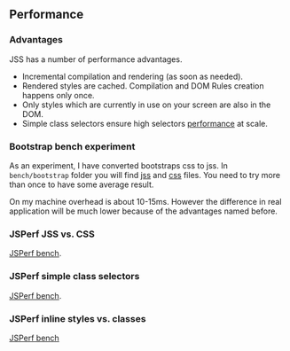 ## Performance

### Advantages

JSS has a number of performance advantages.

  - Incremental compilation and rendering (as soon as needed).
  - Rendered styles are cached. Compilation and DOM Rules creation happens only once.
  - Only styles which are currently in use on your screen are also in the DOM.
  - Simple class selectors ensure high selectors [performance](#jsperf-simple-class-selectors) at scale.

### Bootstrap bench experiment

As an experiment, I have converted bootstraps css to jss. In `bench/bootstrap` folder you will find [jss](http://jsstyles.github.io/jss/bench/bootstrap/jss.html) and [css](http://jsstyles.github.io/jss/bench/bootstrap/css.html) files. You need to try more than once to have some average result.

On my machine overhead is about 10-15ms. However the difference in real application will be much lower because of the advantages named before.

### JSPerf JSS vs. CSS

[JSPerf bench](http://jsperf.com/jss-vs-css/3).

### JSPerf simple class selectors

[JSPerf bench](http://jsperf.com/css-selectors-amount-influences-dom-performance/3).

### JSPerf inline styles vs. classes

[JSPerf bench](http://jsperf.com/classes-vs-inline-styles/4)
